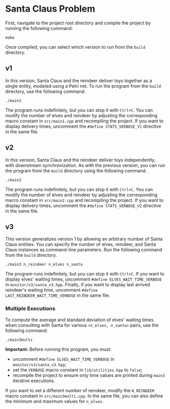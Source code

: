 # Santa Claus Problem

First, navigate to the project root directory and compile the project by running the following command:

```shell
make
```

Once compiled, you can select which version to run from the `build` directory.

## v1

In this version, Santa Claus and the reindeer deliver toys together as a single entity, modeled using a Petri net. To run the program from the `build` directory, use the following command.

```shell
./main1
```

The program runs indefinitely, but you can stop it with `Ctrl+C`. You can modify the number of elves and reindeer by adjusting the corresponding macro constant in `src/main1.cpp` and recompiling the project. If you want to display delivery times, uncomment the `#define STATS_VERBOSE_V1` directive in the same file.

## v2

In this version, Santa Claus and the reindeer deliver toys independently, with downstream synchronization. As with the previous version, you can run the program from the `build` directory using the following command.

```shell
./main2
```

The program runs indefinitely, but you can stop it with `Ctrl+C`. You can modify the number of elves and reindeer by adjusting the corresponding macro constant in `src/main2.cpp` and recompiling the project. If you want to display delivery times, uncomment the `#define STATS_VERBOSE_V2` directive in the same file.

## v3

This version generalizes version 1 by allowing an arbitrary number of Santa Claus entities. You can specify the number of elves, reindeer, and Santa Claus instances as command-line parameters. Run the following command from the `build` directory.

```shell
./main3 n_reindeer n_elves n_santa
```

The program runs indefinitely, but you can stop it with `Ctrl+C`. If you want to display elves' waiting times, uncomment `#define ELVES_WAIT_TIME_VERBOSE` in `monitor/v3/santa_v3.hpp`. Finally, if you want to display last arrived reindeer's waiting time, uncomment `#define LAST_REINDEER_WAIT_TIME_VERBOSE` in the same file.

### Multiple Executions

To compute the average and standard deviation of elves' waiting times when consulting with Santa for various `<n_elves, n_santa>` pairs, use the following command:

```shell
./main3multi
```

**Important:** Before running this program, you must:
- uncomment `#define ELVES_WAIT_TIME_VERBOSE` in `monitor/v3/santa_v3.hpp`;
- set the `VERBOSE` macro constant in `lib/utilities.hpp` to `false`;
- recompile the project to ensure only time values are printed during `main3` iterative executions.

If you want to set a different number of reindeer, modify the `N_REINDEER` macro constant in `src/main3multi.cpp`. In the same file, you can also define the minimum and maximum values for `n_elves`.
